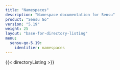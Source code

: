 ```yaml
---
title: "Namespaces"
description: "Namespace documentation for Sensu"
product: "Sensu Go"
version: "5.19"
weight: 25
layout: "base-for-directory-listing"
menu:
  sensu-go-5.19:
    identifier: namespaces
---
```


{{< directoryListing >}}
